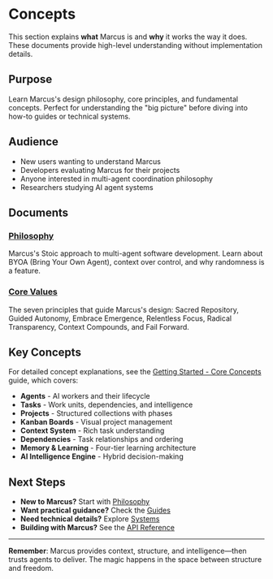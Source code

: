 # Concepts

This section explains **what** Marcus is and **why** it works the way it does. These documents provide high-level understanding without implementation details.

## Purpose

Learn Marcus's design philosophy, core principles, and fundamental concepts. Perfect for understanding the "big picture" before diving into how-to guides or technical systems.

## Audience

- New users wanting to understand Marcus
- Developers evaluating Marcus for their projects
- Anyone interested in multi-agent coordination philosophy
- Researchers studying AI agent systems

## Documents

### **[Philosophy](philosophy.md)**
Marcus's Stoic approach to multi-agent software development. Learn about BYOA (Bring Your Own Agent), context over control, and why randomness is a feature.

### **[Core Values](core-values.md)**
The seven principles that guide Marcus's design: Sacred Repository, Guided Autonomy, Embrace Emergence, Relentless Focus, Radical Transparency, Context Compounds, and Fail Forward.

## Key Concepts

For detailed concept explanations, see the [Getting Started - Core Concepts](../getting-started/core-concepts.md) guide, which covers:

- **Agents** - AI workers and their lifecycle
- **Tasks** - Work units, dependencies, and intelligence
- **Projects** - Structured collections with phases
- **Kanban Boards** - Visual project management
- **Context System** - Rich task understanding
- **Dependencies** - Task relationships and ordering
- **Memory & Learning** - Four-tier learning architecture
- **AI Intelligence Engine** - Hybrid decision-making

## Next Steps

- **New to Marcus?** Start with [Philosophy](philosophy.md)
- **Want practical guidance?** Check the [Guides](../guides/)
- **Need technical details?** Explore [Systems](../systems/)
- **Building with Marcus?** See the [API Reference](../api/)

---

**Remember**: Marcus provides context, structure, and intelligence—then trusts agents to deliver. The magic happens in the space between structure and freedom.